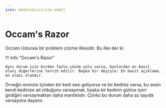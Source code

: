 ```yaml
---
icon: material/circle-small
---
```


# Occam's Razor

Occam Usturası bir problem çözme ilkesidir. Bu ilke der ki:

!!! info "Occam's Razor"

    Aynı durum için birden fazla çözüm yolu varsa, bunlardan en basit olanı diğerlerine tercih edilir. Başka bir deyişle: En basit açıklama, en olası olandır.

Örneğin evinizin içinden bir kedi sesi geliyorsa ve bir kediniz varsa, bu sesin kendi kedinize ait olduğunu varsaymak, başka bir kedinin gizlice içeri girdiğini varsaymaktan daha mantıklıdır. Çünkü bu durum daha az sayıda varsayıma dayanır.
